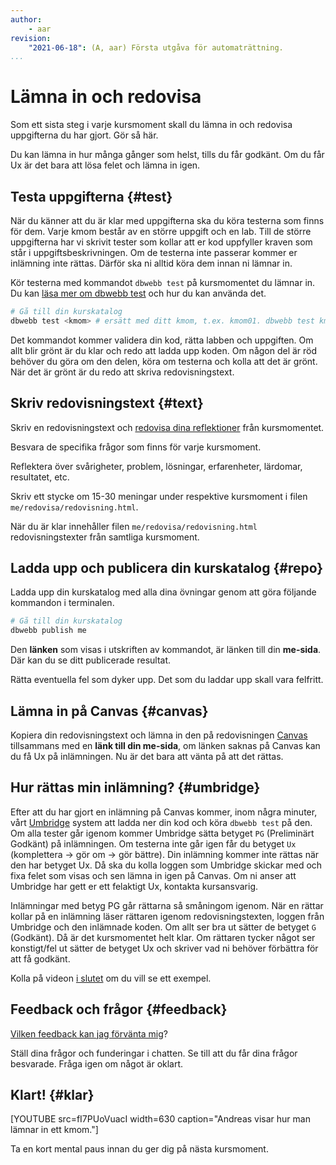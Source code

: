```yaml
---
author:
    - aar
revision:
    "2021-06-18": (A, aar) Första utgåva för automaträttning.
...
```

Lämna in och redovisa
==================================

Som ett sista steg i varje kursmoment skall du lämna in och redovisa uppgifterna du har gjort. Gör så här.

<!--more-->

Du kan lämna in hur många gånger som helst, tills du får godkänt. Om du får Ux är det bara att lösa felet och lämna in igen.



Testa uppgifterna {#test}
---------------------------------------

När du känner att du är klar med uppgifterna ska du köra testerna som finns för dem. Varje kmom består av en större uppgift och en lab. Till de större uppgifterna har vi skrivit tester som kollar att er kod uppfyller kraven som står i uppgiftsbeskrivningen. Om de testerna inte passerar kommer er inlämning inte rättas. Därför ska ni alltid köra dem innan ni lämnar in.

Kör testerna med kommandot `dbwebb test` på kursmomentet du lämnar in. Du kan [läsa mer om dbwebb test](dbwebb-cli/python) och hur du kan använda det.

```bash
# Gå till din kurskatalog
dbwebb test <kmom> # ersätt med ditt kmom, t.ex. kmom01. dbwebb test kmom01
```

Det kommandot kommer validera din kod, rätta labben och uppgiften. Om allt blir grönt är du klar och redo att ladda upp koden. Om någon del är röd behöver du göra om den delen, köra om testerna och kolla att det är grönt. När det är grönt är du redo att skriva redovisningstext.



Skriv redovisningstext {#text}
---------------------------------------

Skriv en redovisningstext och [redovisa dina reflektioner](kunskap/att-skriva-en-bra-redovisningstext) från kursmomentet.

Besvara de specifika frågor som finns för varje kursmoment.

Reflektera över svårigheter, problem, lösningar, erfarenheter, lärdomar, resultatet, etc.

Skriv ett stycke om 15-30 meningar under respektive kursmoment i filen `me/redovisa/redovisning.html`.

När du är klar innehåller filen `me/redovisa/redovisning.html` redovisningstexter från samtliga kursmoment.



Ladda upp och publicera din kurskatalog {#repo}
---------------------------------------

Ladda upp din kurskatalog med alla dina övningar genom att göra följande kommandon i terminalen.

```bash
# Gå till din kurskatalog
dbwebb publish me
```

Den **länken** som visas i utskriften av kommandot, är länken till din **me-sida**. Där kan du se ditt publicerade resultat.

Rätta eventuella fel som dyker upp. Det som du laddar upp skall vara felfritt.



Lämna in på Canvas {#canvas}
---------------------------------------

Kopiera din redovisningstext och lämna in den på redovisningen [Canvas](https://www.bth.se/canvas/) tillsammans med en **länk till din me-sida**, om länken saknas på Canvas kan du få Ux på inlämningen. Nu är det bara att vänta på att det rättas.



Hur rättas min inlämning? {#umbridge}
---------------------------------------

Efter att du har gjort en inlämning på Canvas kommer, inom några minuter, vårt [Umbridge](coachen/umbridge) system att ladda ner din kod och köra `dbwebb test` på den. Om alla tester går igenom kommer Umbridge sätta betyget `PG` (Preliminärt Godkänt) på inlämningen. Om testerna inte går igen får du betyget `Ux` (komplettera → gör om → gör bättre). Din inlämning kommer inte rättas när den har betyget Ux. Då ska du kolla loggen som Umbridge skickar med och fixa felet som visas och sen lämna in igen på Canvas. Om ni anser att Umbridge har gett er ett felaktigt Ux, kontakta kursansvarig.

Inlämningar med betyg PG går rättarna så småningom igenom. När en rättar kollar på en inlämning läser rättaren igenom redovisningstexten, loggen från Umbridge och den inlämnade koden. Om allt ser bra ut sätter de betyget `G` (Godkänt). Då är det kursmomentet helt klar. Om rättaren tycker något ser konstigt/fel ut sätter de betyget Ux och skriver vad ni behöver förbättra för att få godkänt.

Kolla på videon [i slutet](#klart) om du vill se ett exempel.



Feedback och frågor {#feedback}
---------------------------------------

[Vilken feedback kan jag förvänta mig](kurser/faq/vilken-feedback-far-man-pa-inlamningarna)?

Ställ dina frågor och funderingar i chatten. Se till att du får dina frågor besvarade. Fråga igen om något är oklart.



Klart! {#klar}
---------------------------------------

[YOUTUBE src=fI7PUoVuacI width=630 caption="Andreas visar hur man lämnar in ett kmom."]

Ta en kort mental paus innan du ger dig på nästa kursmoment.
